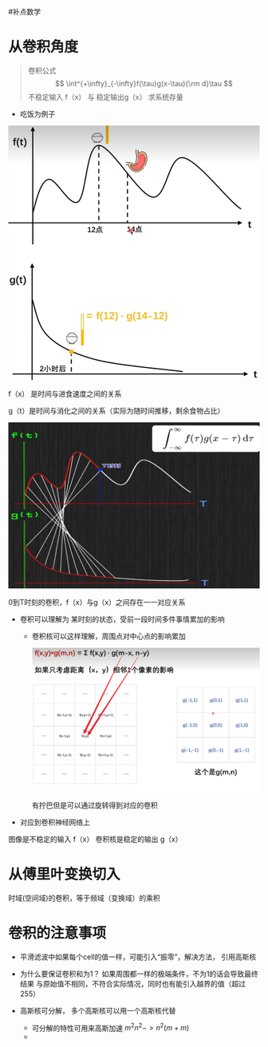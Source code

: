 #补点数学 
# 从卷积角度

> 卷积公式
> $$
> \int^{+\infty}_{-\infty}f(\tau)g(x-\tau){\rm d}\tau
> $$
> 不稳定输入 f（x）  与     稳定输出g（x） 求系统存量 

* 吃饭为例子

![image-20240803163337835](https://raw.githubusercontent.com/Thislu13/image_save/main/notebook/202408031633932.png)

f（x） 是时间与进食速度之间的关系

g（t）是时间与消化之间的关系（实际为随时间推移，剩余食物占比）

![image-20240803164040358](https://raw.githubusercontent.com/Thislu13/image_save/main/notebook/202408031640962.png)

0到T时刻的卷积，f（x）与g（x）之间存在一一对应关系



* 卷积可以理解为 某时刻的状态，受前一段时间多件事情累加的影响

  * 卷积核可以这样理解，周围点对中心点的影响累加

    ![image-20240803170531256](https://raw.githubusercontent.com/Thislu13/image_save/main/notebook/202408031705416.png)
    
    有拧巴但是可以通过旋转得到对应的卷积

* 对应到卷积神经网络上

图像是不稳定的输入 f（x）  卷积核是稳定的输出 g（x）

# 从傅里叶变换切入

时域(空间域)的卷积，等于频域（变换域）的乘积

# 卷积的注意事项

* 平滑滤波中如果每个cell的值一样，可能引入“振零”，解决方法， 引用高斯核
* 为什么要保证卷积和为1？  如果周围都一样的极端条件，不为1的话会导致最终结果 与原始值不相同，不符合实际情况，同时也有能引入越界的值（超过255）

* 高斯核可分解， 多个高斯核可以用一个高斯核代替
  * 可分解的特性可用来高斯加速 $m^2n^2 -> n^2(m+m)$
  * 